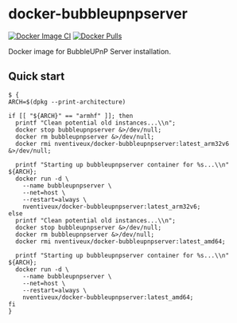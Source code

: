 # docker-bubbleupnpserver
[![Docker Image CI](https://github.com/nVentiveUX/docker-bubbleupnpserver/workflows/Docker%20Image%20CI/badge.svg)](https://hub.docker.com/repository/docker/nventiveux/docker-bubbleupnpserver) [![Docker Pulls](https://img.shields.io/docker/pulls/nventiveux/docker-bubbleupnpserver)](https://hub.docker.com/r/nventiveux/docker-bubbleupnpserver)

Docker image for BubbleUPnP Server installation.

## Quick start

```shell
$ {
ARCH=$(dpkg --print-architecture)

if [[ "${ARCH}" == "armhf" ]]; then
  printf "Clean potential old instances...\\n";
  docker stop bubbleupnpserver &>/dev/null;
  docker rm bubbleupnpserver &>/dev/null;
  docker rmi nventiveux/docker-bubbleupnpserver:latest_arm32v6 &>/dev/null;

  printf "Starting up bubbleupnpserver container for %s...\\n" ${ARCH};
  docker run -d \
    --name bubbleupnpserver \
    --net=host \
    --restart=always \
    nventiveux/docker-bubbleupnpserver:latest_arm32v6;
else
  printf "Clean potential old instances...\\n";
  docker stop bubbleupnpserver &>/dev/null;
  docker rm bubbleupnpserver &>/dev/null;
  docker rmi nventiveux/docker-bubbleupnpserver:latest_amd64;

  printf "Starting up bubbleupnpserver container for %s...\\n" ${ARCH};
  docker run -d \
    --name bubbleupnpserver \
    --net=host \
    --restart=always \
    nventiveux/docker-bubbleupnpserver:latest_amd64;
fi
}
```
